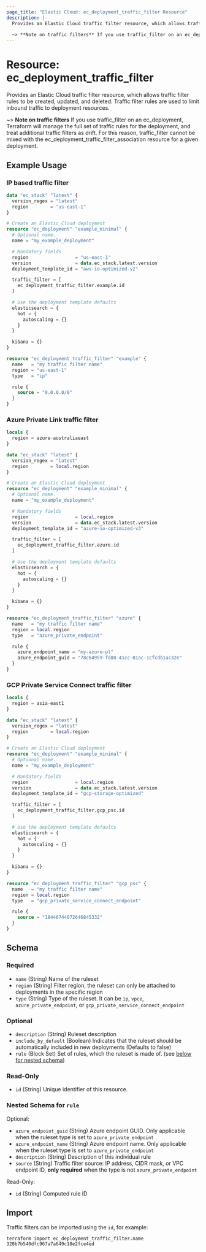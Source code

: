 ```yaml
---
page_title: "Elastic Cloud: ec_deployment_traffic_filter Resource"
description: |-
  Provides an Elastic Cloud traffic filter resource, which allows traffic filter rules to be created, updated, and deleted. Traffic filter rules are used to limit inbound traffic to deployment resources.

  ~> **Note on traffic filters** If you use traffic_filter on an ec_deployment, Terraform will manage the full set of traffic rules for the deployment, and treat additional traffic filters as drift. For this reason, traffic_filter cannot be mixed with the ec_deployment_traffic_filter_association resource for a given deployment.
---
```


# Resource: ec_deployment_traffic_filter

Provides an Elastic Cloud traffic filter resource, which allows traffic filter rules to be created, updated, and deleted. Traffic filter rules are used to limit inbound traffic to deployment resources.

  ~> **Note on traffic filters** If you use traffic_filter on an ec_deployment, Terraform will manage the full set of traffic rules for the deployment, and treat additional traffic filters as drift. For this reason, traffic_filter cannot be mixed with the ec_deployment_traffic_filter_association resource for a given deployment.

## Example Usage

### IP based traffic filter

```terraform
data "ec_stack" "latest" {
  version_regex = "latest"
  region        = "us-east-1"
}

# Create an Elastic Cloud deployment
resource "ec_deployment" "example_minimal" {
  # Optional name.
  name = "my_example_deployment"

  # Mandatory fields
  region                 = "us-east-1"
  version                = data.ec_stack.latest.version
  deployment_template_id = "aws-io-optimized-v2"

  traffic_filter = [
    ec_deployment_traffic_filter.example.id
  ]

  # Use the deployment template defaults
  elasticsearch = {
    hot = {
      autoscaling = {}
    }
  }

  kibana = {}
}

resource "ec_deployment_traffic_filter" "example" {
  name   = "my traffic filter name"
  region = "us-east-1"
  type   = "ip"

  rule {
    source = "0.0.0.0/0"
  }
}
```

### Azure Private Link traffic filter

```terraform
locals {
  region = azure-australiaeast
}

data "ec_stack" "latest" {
  version_regex = "latest"
  region        = local.region
}

# Create an Elastic Cloud deployment
resource "ec_deployment" "example_minimal" {
  # Optional name.
  name = "my_example_deployment"

  # Mandatory fields
  region                 = local.region
  version                = data.ec_stack.latest.version
  deployment_template_id = "azure-io-optimized-v3"

  traffic_filter = [
    ec_deployment_traffic_filter.azure.id
  ]

  # Use the deployment template defaults
  elasticsearch = {
    hot = {
      autoscaling = {}
    }
  }

  kibana = {}
}

resource "ec_deployment_traffic_filter" "azure" {
  name   = "my traffic filter name"
  region = local.region
  type   = "azure_private_endpoint"

  rule {
    azure_endpoint_name = "my-azure-pl"
    azure_endpoint_guid = "78c64959-fd88-41cc-81ac-1cfcdb1ac32e"
  }
}
```

### GCP Private Service Connect traffic filter

```terraform
locals {
  region = asia-east1
}

data "ec_stack" "latest" {
  version_regex = "latest"
  region        = local.region
}

# Create an Elastic Cloud deployment
resource "ec_deployment" "example_minimal" {
  # Optional name.
  name = "my_example_deployment"

  # Mandatory fields
  region                 = local.region
  version                = data.ec_stack.latest.version
  deployment_template_id = "gcp-storage-optimized"

  traffic_filter = [
    ec_deployment_traffic_filter.gcp_psc.id
  ]

  # Use the deployment template defaults
  elasticsearch = {
    hot = {
      autoscaling = {}
    }
  }

  kibana = {}
}

resource "ec_deployment_traffic_filter" "gcp_psc" {
  name   = "my traffic filter name"
  region = local.region
  type   = "gcp_private_service_connect_endpoint"

  rule {
    source = "18446744072646845332"
  }
}
```

<!-- schema generated by tfplugindocs -->
## Schema

### Required

- `name` (String) Name of the ruleset
- `region` (String) Filter region, the ruleset can only be attached to deployments in the specific region
- `type` (String) Type of the ruleset. It can be `ip`, `vpce`, `azure_private_endpoint`, or `gcp_private_service_connect_endpoint`

### Optional

- `description` (String) Ruleset description
- `include_by_default` (Boolean) Indicates that the ruleset should be automatically included in new deployments (Defaults to false)
- `rule` (Block Set) Set of rules, which the ruleset is made of. (see [below for nested schema](#nestedblock--rule))

### Read-Only

- `id` (String) Unique identifier of this resource.

<a id="nestedblock--rule"></a>
### Nested Schema for `rule`

Optional:

- `azure_endpoint_guid` (String) Azure endpoint GUID. Only applicable when the ruleset type is set to `azure_private_endpoint`
- `azure_endpoint_name` (String) Azure endpoint name. Only applicable when the ruleset type is set to `azure_private_endpoint`
- `description` (String) Description of this individual rule
- `source` (String) Traffic filter source: IP address, CIDR mask, or VPC endpoint ID, **only required** when the type is not `azure_private_endpoint`

Read-Only:

- `id` (String) Computed rule ID

## Import

Traffic filters can be imported using the `id`, for example:

```shell
terraform import ec_deployment_traffic_filter.name 320b7b540dfc967a7a649c18e2fce4ed
```
